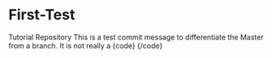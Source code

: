 # First-Test
Tutorial Repository
This is a test commit message to differentiate the Master from a branch.
It is not really a {code} {/code}
